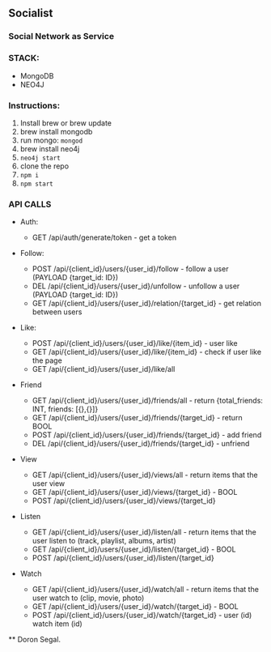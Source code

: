 ## Socialist

### Social Network as Service

### STACK:
- MongoDB
- NEO4J

### Instructions:
1.  Install brew or brew update
2.  brew install mongodb
3.  run mongo: `mongod`
4.  brew install neo4j
5.  `neo4j start`
6.  clone the repo
7.  `npm i`
8.  `npm start`

### API CALLS
- Auth:
    -   GET /api/auth/generate/token - get a token

- Follow:
    -   POST /api/{client_id}/users/{user_id}/follow - follow a user (PAYLOAD {target_id: ID})
    -   DEL /api/{client_id}/users/{user_id}/unfollow - unfollow a user (PAYLOAD {target_id: ID})
    -   GET /api/{client_id}/users/{user_id}/relation/{target_id} - get relation between users

- Like:
    -   POST /api/{client_id}/users/{user_id}/like/{item_id} - user like
    -   GET /api/{client_id}/users/{user_id}/like/{item_id} - check if user like the page
    -   GET /api/{client_id}/users/{user_id}/like/all

- Friend
    -   GET /api/{client_id}/users/{user_id}/friends/all - return {total_friends: INT, friends: [{},{}]}
    -   GET /api/{client_id}/users/{user_id}/friends/{target_id} - return BOOL
    -   POST /api/{client_id}/users/{user_id}/friends/{target_id} - add friend
    -   DEL /api/{client_id}/users/{user_id}/friends/{target_id} - unfriend

- View
    -   GET /api/{client_id}/users/{user_id}/views/all - return items that the user view
    -   GET /api/{client_id}/users/{user_id}/views/{target_id} - BOOL
    -   POST /api/{client_id}/users/{user_id}/views/{target_id}

- Listen
    -   GET /api/{client_id}/users/{user_id}/listen/all - return items that the user listen to (track, playlist, albums, artist)
    -   GET /api/{client_id}/users/{user_id}/listen/{target_id} - BOOL
    -   POST /api/{client_id}/users/{user_id}/listen/{target_id}

- Watch
    -   GET /api/{client_id}/users/{user_id}/watch/all - return items that the user watch to (clip, movie, photo)
    -   GET /api/{client_id}/users/{user_id}/watch/{target_id} - BOOL
    -   POST /api/{client_id}/users/{user_id}/watch/{target_id} - user (id) watch item (id)


** Doron Segal.